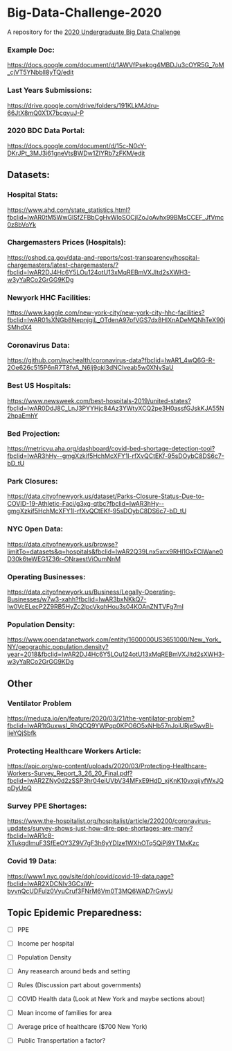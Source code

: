 # Big-Data-Challenge-2020
A repository for the [2020 Undergraduate Big Data Challenge](https://stemfellowship.org/2020-undergraduate-big-data-challenge/?fbclid=IwAR2VN4Td21nvh9L1RZbALjhnGzWvB5LczgZ75XJt5kSSINKQU3HQoEWt4OY)

### Example Doc:

https://docs.google.com/document/d/1AWVfPsekpg4MBDJu3cOYR5G_7oM_cjVT5YNbbll8yTQ/edit

### Last Years Submissions: 
https://drive.google.com/drive/folders/191KLkMJdru-66JtX8mQ0X1X7bcqyuJ-P

### 2020 BDC Data Portal:
https://docs.google.com/document/d/15c-N0cY-DKrJPt_3MJ3i61gneVtsBWDw1ZlYRb7zFKM/edit

## Datasets:

### Hospital Stats:
https://www.ahd.com/state_statistics.html?fbclid=IwAR0tM5WwGlSfZFBbCgHvWloSOCjIZoJoAvhx99BMsCCEF_JfVmc0z8bVoYk

### Chargemasters Prices (Hospitals):
https://oshpd.ca.gov/data-and-reports/cost-transparency/hospital-chargemasters/latest-chargemasters/?fbclid=IwAR2DJ4Hc6Y5LOu124otU13xMqREBmVXJItd2sXWH3-w3yYaRCo2GrGG9KDg

### Newyork HHC Facilities:
https://www.kaggle.com/new-york-city/new-york-city-hhc-facilities?fbclid=IwAR01sXNGb8NepnjgiL_OTdenA97pfVGS7dx8HlXnADeMQNhTeX90jSMhdX4

### Coronavirus Data:
https://github.com/nychealth/coronavirus-data?fbclid=IwAR1_4wQ6G-R-2Oe626c515P6nR7T8fvA_N6lj9qkl3dNClveab5w0XNvSaU

### Best US Hospitals:
https://www.newsweek.com/best-hospitals-2019/united-states?fbclid=IwAR0DdJ8C_LnJ3PYYHjc84Az3YWtyXCQ2pe3H0assfGJskKJA55N2hpaEmhY

### Bed Projection:
https://metricvu.aha.org/dashboard/covid-bed-shortage-detection-tool?fbclid=IwAR3hHy--gmgXzkif5HchMcXFY1l-rfXvQCtEKf-95sDOybC8DS6c7-bD_tU

### Park Closures:
https://data.cityofnewyork.us/dataset/Parks-Closure-Status-Due-to-COVID-19-Athletic-Faci/g3xg-qtbc?fbclid=IwAR3hHy--gmgXzkif5HchMcXFY1l-rfXvQCtEKf-95sDOybC8DS6c7-bD_tU

### NYC Open Data:
https://data.cityofnewyork.us/browse?limitTo=datasets&q=hospitals&fbclid=IwAR2Q39Lnx5xcx9RHI1GxECIWane0D30k6teWEG1Z36r-ONraestViOumNnM

### Operating Businesses:
https://data.cityofnewyork.us/Business/Legally-Operating-Businesses/w7w3-xahh?fbclid=IwAR3bxNKkQ7-lw0VcELecP2Z9RB5HyZc2lpcVkqhHou3s04KOAnZNTVFg7mI

### Population Density:
https://www.opendatanetwork.com/entity/1600000US3651000/New_York_NY/geographic.population.density?year=2018&fbclid=IwAR2DJ4Hc6Y5LOu124otU13xMqREBmVXJItd2sXWH3-w3yYaRCo2GrGG9KDg

## Other

### Ventilator Problem
https://meduza.io/en/feature/2020/03/21/the-ventilator-problem?fbclid=IwAR1tGuxwsI_RhQCQ9YWPqp0KPO6O5xNHb57nJoiURjeSwvBl-lieYQjSbfk

### Protecting Healthcare Workers Article:
https://apic.org/wp-content/uploads/2020/03/Protecting-Healthcare-Workers-Survey_Report_3_26_20_Final.pdf?fbclid=IwAR2ZNy0d2zSSP3hr04eiUVbV34MFxE9HdD_xjKnK10vxgijvfWxJQpDyUpQ

### Survey PPE Shortages:
https://www.the-hospitalist.org/hospitalist/article/220200/coronavirus-updates/survey-shows-just-how-dire-ppe-shortages-are-many?fbclid=IwAR1c8-XTukgdlmuF3SfEeOY3Z9V7gF3h6yYDlze1WXhOTq5QiPj9YTMxKzc

### Covid 19 Data:
https://www1.nyc.gov/site/doh/covid/covid-19-data.page?fbclid=IwAR2XDCNIv3GCxiW-byvnQcUDFulz0VyuCruf3FNrM6Vm0T3MQ6WAD7rGwyU


## Topic Epidemic Preparedness: 

- [ ] PPE 
- [ ] Income per hospital 
- [ ] Population Density 
- [ ] Any reasearch around beds and setting 
- [ ] Rules (Discussion part about governments)
- [ ] COVID Health data (Look at New York and maybe sections about)
- [ ] Mean income of families for area 
- [ ] Average price of healthcare ($700 New York)
- [ ] Public Transpertation a factor? 

